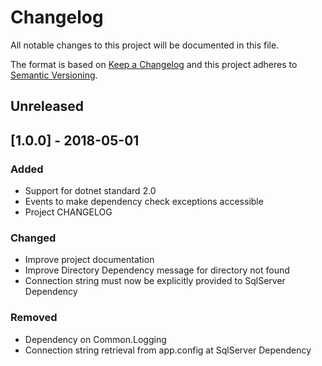# Changelog
All notable changes to this project will be documented in this file.

The format is based on [Keep a Changelog](https://keepachangelog.com/en/1.0.0/)
and this project adheres to [Semantic Versioning](https://semver.org/spec/v2.0.0.html).

## Unreleased

## [1.0.0] - 2018-05-01
### Added
- Support for dotnet standard 2.0
- Events to make dependency check exceptions accessible
- Project CHANGELOG

### Changed
- Improve project documentation
- Improve Directory Dependency message for directory not found
- Connection string must now be explicitly provided to SqlServer Dependency

### Removed
- Dependency on Common.Logging
- Connection string retrieval from app.config at SqlServer Dependency